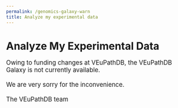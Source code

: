 ```yaml
---
permalink: /genomics-galaxy-warn
title: Analyze my experimental data
---
```


<h1>Analyze My Experimental Data</h1>

<div class="static-content">

<p style="font-size:120%">
Owing to funding changes at VEuPathDB, the VEuPathDB Galaxy is not currently available.
<br><br>
We are very sorry for the inconvenience.
<br><br>
The VEuPathDB team
</p>
</div>
